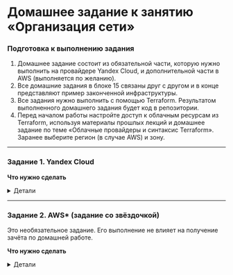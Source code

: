 # Домашнее задание к занятию «Организация сети»

### Подготовка к выполнению задания

1. Домашнее задание состоит из обязательной части, которую нужно выполнить на провайдере Yandex Cloud, и дополнительной части в AWS (выполняется по желанию). 
2. Все домашние задания в блоке 15 связаны друг с другом и в конце представляют пример законченной инфраструктуры.  
3. Все задания нужно выполнить с помощью Terraform. Результатом выполненного домашнего задания будет код в репозитории. 
4. Перед началом работы настройте доступ к облачным ресурсам из Terraform, используя материалы прошлых лекций и домашнее задание по теме «Облачные провайдеры и синтаксис Terraform». Заранее выберите регион (в случае AWS) и зону.

---
### Задание 1. Yandex Cloud 

**Что нужно сделать**
<details>
  <summary>Детали</summary>

  1. Создать пустую VPC. Выбрать зону.
  2. Публичная подсеть.

  - Создать в VPC subnet с названием public, сетью 192.168.10.0/24.
  - Создать в этой подсети NAT-инстанс, присвоив ему адрес 192.168.10.254. В качестве image_id использовать fd80mrhj8fl2oe87o4e1.
  - Создать в этой публичной подсети виртуалку с публичным IP, подключиться к ней и убедиться, что есть доступ к интернету.
  3. Приватная подсеть.
  - Создать в VPC subnet с названием private, сетью 192.168.20.0/24.
  - Создать route table. Добавить статический маршрут, направляющий весь исходящий трафик private сети в NAT-инстанс.
  - Создать в этой приватной подсети виртуалку с внутренним IP, подключиться к ней через виртуалку, созданную ранее, и убедиться, что есть доступ к интернету.

  Resource Terraform для Yandex Cloud:

  - [VPC subnet](https://registry.terraform.io/providers/yandex-cloud/yandex/latest/docs/resources/vpc_subnet).
  - [Route table](https://registry.terraform.io/providers/yandex-cloud/yandex/latest/docs/resources/vpc_route_table).
  - [Compute Instance](https://registry.terraform.io/providers/yandex-cloud/yandex/latest/docs/resources/compute_instance).

  > Подготовлены все файлы для создания инфры по заданию \
  > [полный пак файлов](src/terraform): 
  > - [data.tf](src/terraform/data.tf) - здесь все ресурсы и образы для машин
  > - [vpc-networks.tf](src/terraform/vpc-networks.tf) - Здесь сеть + подсеть
  > - [instance-nat.tf](src/terraform/instance-nat.tf) - Машина с натом, образ берется не из задания, и семейства **nat-instance-ubuntu**
  > - [instance-public.tf](src/terraform/instance-public.tf) - Машина для публичного доступа
  > - [instance-private.tf](src/terraform/instance-private.tf) - Машина для приватной сети
  > - [variables.tf](src/terraform/variables.tf) - Базовые переменные \
  > - [providers.tf](src/terraform/providers.tf) - Базовая настройка доступа к провайдеру и vpc
  > - [route_table-private.tf](src/terraform/route_table-private.tf) - таблица маршрутизации
  > Собтственно запуск + план + apply, приводить не буду, разве что частичный план \
  > ![alt text](images/image95.png) \
  > Результат применения терраформа \
  > ![alt text](images/image98.png) \
  > Теперь пинги с ната и паблика \
  > ![alt text](images/image100.png) \
  > ![alt text](images/image99.png) \
  > Пинги с таблицой маршрутизации \
  > ![alt text](images/image97.png) \
  > Пинги с приватной машины без таблицы маршрутизации \
  > ![alt text](images/image96.png) \
  > Готово.
</details>

---
### Задание 2. AWS* (задание со звёздочкой)

Это необязательное задание. Его выполнение не влияет на получение зачёта по домашней работе.

**Что нужно сделать**

<details>
  <summary>Детали</summary>

  1. Создать пустую VPC с подсетью 10.10.0.0/16.
  2. Публичная подсеть.

  - Создать в VPC subnet с названием public, сетью 10.10.1.0/24.
  - Разрешить в этой subnet присвоение public IP по-умолчанию.
  - Создать Internet gateway.
  - Добавить в таблицу маршрутизации маршрут, направляющий весь исходящий трафик в Internet gateway.
  - Создать security group с разрешающими правилами на SSH и ICMP. Привязать эту security group на все, создаваемые в этом ДЗ, виртуалки.
  - Создать в этой подсети виртуалку и убедиться, что инстанс имеет публичный IP. Подключиться к ней, убедиться, что есть доступ к интернету.
  - Добавить NAT gateway в public subnet.
  3. Приватная подсеть.
  - Создать в VPC subnet с названием private, сетью 10.10.2.0/24.
  - Создать отдельную таблицу маршрутизации и привязать её к private подсети.
  - Добавить Route, направляющий весь исходящий трафик private сети в NAT.
  - Создать виртуалку в приватной сети.
  - Подключиться к ней по SSH по приватному IP через виртуалку, созданную ранее в публичной подсети, и убедиться, что с виртуалки есть выход в интернет.

  Resource Terraform:

  1. [VPC](https://registry.terraform.io/providers/hashicorp/aws/latest/docs/resources/vpc).
  1. [Subnet](https://registry.terraform.io/providers/hashicorp/aws/latest/docs/resources/subnet).
  1. [Internet Gateway](https://registry.terraform.io/providers/hashicorp/aws/latest/docs/resources/internet_gateway).
</details>
